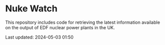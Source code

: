 # Nuke Watch

This repository includes code for retrieving the latest information available on the output of EDF nuclear power plants in the UK.

Last updated: 2024-05-03 01:50